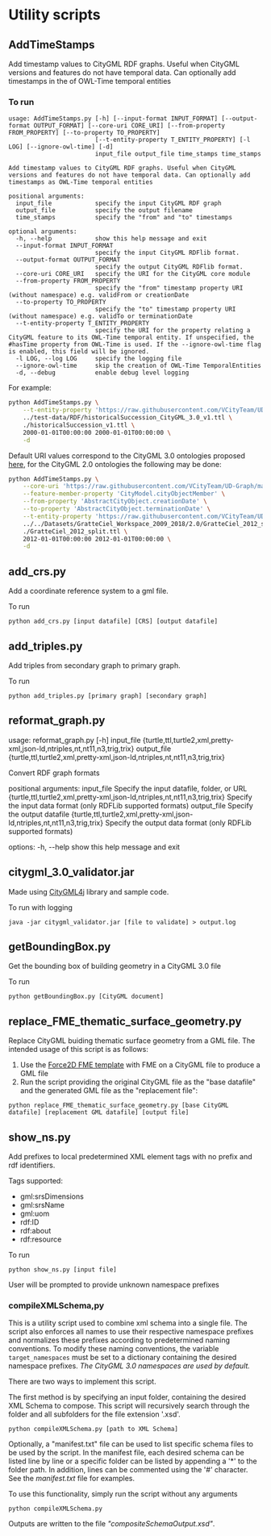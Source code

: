 # Utility scripts

## AddTimeStamps
Add timestamp values to CityGML RDF graphs. Useful when CityGML versions and features do not have temporal data. Can optionally add timestamps in the of OWL-Time temporal entities

### To run
```
usage: AddTimeStamps.py [-h] [--input-format INPUT_FORMAT] [--output-format OUTPUT_FORMAT] [--core-uri CORE_URI] [--from-property FROM_PROPERTY] [--to-property TO_PROPERTY]
                        [--t-entity-property T_ENTITY_PROPERTY] [-l LOG] [--ignore-owl-time] [-d]
                        input_file output_file time_stamps time_stamps

Add timestamp values to CityGML RDF graphs. Useful when CityGML versions and features do not have temporal data. Can optionally add timestamps as OWL-Time temporal entities

positional arguments:
  input_file            specify the input CityGML RDF graph
  output_file           specify the output filename
  time_stamps           specify the "from" and "to" timestamps

optional arguments:
  -h, --help            show this help message and exit
  --input-format INPUT_FORMAT
                        specify the input CityGML RDFlib format.
  --output-format OUTPUT_FORMAT
                        specify the output CityGML RDFlib format.
  --core-uri CORE_URI   specify the URI for the CityGML core module
  --from-property FROM_PROPERTY
                        specify the "from" timestamp property URI (without namespace) e.g. validFrom or creationDate
  --to-property TO_PROPERTY
                        specify the "to" timestamp property URI (without namespace) e.g. validTo or terminationDate
  --t-entity-property T_ENTITY_PROPERTY
                        specify the URI for the property relating a CityGML feature to its OWL-Time temporal entity. If unspecified, the #hasTime property from OWL-Time is used. If the --ignore-owl-time flag is enabled, this field will be ignored.
  -l LOG, --log LOG     specify the logging file
  --ignore-owl-time     skip the creation of OWL-Time TemporalEntities
  -d, --debug           enable debug level logging
```

For example:
```bash
python AddTimeStamps.py \
    --t-entity-property 'https://raw.githubusercontent.com/VCityTeam/UD-Graph/master/Ontologies/Time/time-extension#' \
    ../test-data/RDF/historicalSuccession_CityGML_3.0_v1.ttl \
    ./historicalSuccession_v1.ttl \
    2000-01-01T00:00:00 2000-01-01T00:00:00 \
    -d
```
Default URI values correspond to the CityGML 3.0 ontologies proposed [here](../../Ontologies/CityGML/3.0), for the CityGML 2.0 ontologies the following may be done:
```bash
python AddTimeStamps.py \
    --core-uri 'https://raw.githubusercontent.com/VCityTeam/UD-Graph/master/Ontologies/CityGML/2.0/core#' \
    --feature-member-property 'CityModel.cityObjectMember' \
    --from-property 'AbstractCityObject.creationDate' \
    --to-property 'AbstractCityObject.terminationDate' \
    --t-entity-property 'https://raw.githubusercontent.com/VCityTeam/UD-Graph/master/Ontologies/Time/time-extension#hasExistenceTime' \
    ../../Datasets/GratteCiel_Workspace_2009_2018/2.0/GratteCiel_2012_split.ttl \
    ./GratteCiel_2012_split.ttl \
    2012-01-01T00:00:00 2012-01-01T00:00:00 \
    -d
```

## add_crs.py
Add a coordinate reference system to a gml file.

To run
```
python add_crs.py [input datafile] [CRS] [output datafile]
```

## add_triples.py
Add triples from secondary graph to primary graph.

To run
```
python add_triples.py [primary graph] [secondary graph]
```

## reformat_graph.py
usage: reformat_graph.py [-h] input_file {turtle,ttl,turtle2,xml,pretty-xml,json-ld,ntriples,nt,nt11,n3,trig,trix} output_file {turtle,ttl,turtle2,xml,pretty-xml,json-ld,ntriples,nt,nt11,n3,trig,trix}

Convert RDF graph formats

positional arguments:
  input_file            Specify the input datafile, folder, or URL
  {turtle,ttl,turtle2,xml,pretty-xml,json-ld,ntriples,nt,nt11,n3,trig,trix}
                        Specify the input data format (only RDFLib supported formats)
  output_file           Specify the output datafile
  {turtle,ttl,turtle2,xml,pretty-xml,json-ld,ntriples,nt,nt11,n3,trig,trix}
                        Specify the output data format (only RDFLib supported formats)

options:
  -h, --help            show this help message and exit

## citygml_3.0_validator.jar
Made using [CityGML4j](https://github.com/citygml4j/citygml4j) library and sample code.

To run with logging
```
java -jar citygml_validator.jar [file to validate] > output.log
```
## getBoundingBox.py
Get the bounding box of building geometry in a CityGML 3.0 file

To run
```
python getBoundingBox.py [CityGML document]
```

## replace_FME_thematic_surface_geometry.py
Replace CityGML buiding thematic surface geometry from a GML file. The intended usage of this script is as follows:
1. Use the [Force2D FME template](../test-data/GML/citygml2gml_Force2D.fmw) with FME on a CityGML file to produce a GML file 
2. Run the script providing the original CityGML file as the "base datafile" and the generated GML file as the "replacement file":
```
python replace_FME_thematic_surface_geometry.py [base CityGML datafile] [replacement GML datafile] [output file]
```

## show_ns.py
Add prefixes to local predetermined XML element tags with no prefix and rdf identifiers.

Tags supported:
* gml:srsDimensions
* gml:srsName
* gml:uom
* rdf:ID
* rdf:about
* rdf:resource

To run
```
python show_ns.py [input file]
```
User will be prompted to provide unknown namespace prefixes

### compileXMLSchema,py
This is a utility script used to combine xml schema into a single file. The script also enforces all names to use their respective namespace prefixes and normalizes these prefixes according to predetermined naming conventions. To modify these naming conventions, the variable `target_namespaces` must be set to a dictionary containing the desired namespace prefixes. _The CityGML 3.0 namespaces are used by default._

There are two ways to implement this script.

The first method is by specifying an input folder, containing the desired XML Schema to compose. This script will recursively search through the folder and all subfolders for the file extension '.xsd'.
```
python compileXMLSchema.py [path to XML Schema]
```
Optionally, a "manifest.txt" file can be used to list specific schema files to be used by the script. In the manifest file, each desired schema can be listed line by line or a specific folder can be listed by appending a '\*' to the folder path. In addition, lines can be commented using the '#' character. See the _manifest.txt_ file for examples.

To use this functionality, simply run the script without any arguments
```
python compileXMLSchema.py
```


Outputs are written to the file _"compositeSchemaOutput.xsd"_.

